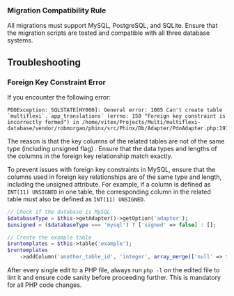 ### Migration Compatibility Rule

All migrations must support MySQL, PostgreSQL, and SQLite. Ensure that the migration scripts are tested and compatible with all three database systems.

## Troubleshooting

### Foreign Key Constraint Error

If you encounter the following error:

```
PDOException: SQLSTATE[HY000]: General error: 1005 Can't create table `multiflexi`.`app_translations` (errno: 150 "Foreign key constraint is incorrectly formed") in /home/vitex/Projects/Multi/multiflexi-database/vendor/robmorgan/phinx/src/Phinx/Db/Adapter/PdoAdapter.php:197
```

The reason is that the key columns of the related tables are not of the same type (including unsigned flag) . Ensure that the data types and lengths of the columns in the foreign key relationship match exactly.

To prevent issues with foreign key constraints in MySQL, ensure that the columns used in foreign key relationships are of the same type and length, including the unsigned attribute. For example, if a column is defined as `INT(11) UNSIGNED` in one table, the corresponding column in the related table must also be defined as `INT(11) UNSIGNED`.

```php
// Check if the database is MySQL
$databaseType = $this->getAdapter()->getOption('adapter');
$unsigned = ($databaseType === 'mysql') ? ['signed' => false] : [];

// Create the example table
$runtemplates = $this->table('example');
$runtemplates
    ->addColumn('another_table_id', 'integer', array_merge(['null' => false], $unsigned))
```

After every single edit to a PHP file, always run `php -l` on the edited file to lint it and ensure code sanity before proceeding further. This is mandatory for all PHP code changes.
